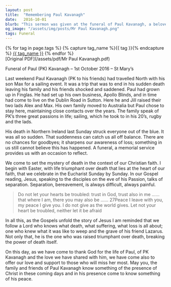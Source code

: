 ```yaml
---
layout: post
title:  "Remembering Paul Kavanagh"
date:   2016-10-01
blurb: "This sermon was given at the funeral of Paul Kavanagh, a beloved member of the community who passed away suddenly. It reflects on Paul's life, his passions, and the impact he had on those around him. The sermon also offers words of comfort and hope, reminding us of the Christian belief in life triumphant over death."
og_image: "/assets/img/posts/Mr Paul Kavanagh.png"
tags: Funeral
---    
```

<div class="tag-pills">
  {% for tag in page.tags %}
    {% capture tag_name %}{{ tag }}{% endcapture %}
    <a href="{{ site.baseurl }}/tag/{{ tag_name | slugify }}" class="tag-pill">{{ tag_name }}</a>
  {% endfor %}
</div>
[Original PDF](/assets/pdf/Mr Paul Kavanagh.pdf)

Funeral of Paul (PK) Kavanagh – 1st October 2016 – St Mary’s

Last weekend Paul Kavanagh (PK to his friends) had travelled North with his son Max for a sailing event. It was a trip that was to end in his sudden death leaving his family and his friends shocked and saddened. Paul had grown up in Finglas. He had set up his own business, Apollo Blinds, and in time had come to live on the Dublin Road in Sutton. Here he and Jill raised their two lads Alex and Max. His own family moved to Australia but Paul chose to stay here, maintaining close contacts over the years. The family speak of PK’s three great passions in life; sailing, which he took to in his 20’s, rugby and the lads.

His death in Northern Ireland last Sunday struck everyone out of the blue. It was all so sudden. That suddenness can catch us all off balance. There are no chances for goodbyes; it sharpens our awareness of loss; something in us still cannot believe this has happened. A funeral, a memorial service provides us with an occasion to reflect.

We come to set the mystery of death in the context of our Christian faith. I begin with Easter, with life triumphant over death that lies at the heart of our faith, that we celebrate in the Eucharist Sunday by Sunday. In our Gospel reading, Jesus, speaking to the disciples on the eve of his Passion, talks of separation. Separation, bereavement, is always difficult, always painful.

> Do not let your hearts be troubled: trust in God, trust also in me …… that where I am, there you may also be …… 27Peace I leave with you, my peace I give you. I do not give as the world gives. Let not your heart be troubled, neither let it be afraid

In all this, as the Gospels unfold the story of Jesus I am reminded that we follow a Lord who knows what death, what suffering, what loss is all about; one who knew what it was like to weep and the grave of his friend Lazarus. Not only that, he is the one who was raised triumphant over death, breaking the power of death itself.

On this day, as we have come to thank God for the life of Paul, of PK Kavanagh and the love we have shared with him, we have come also to offer our love and support to those who will miss her most. May you, the family and friends of Paul Kavanagh know something of the presence of Christ in these coming days and in his presence come to know something of his peace.
